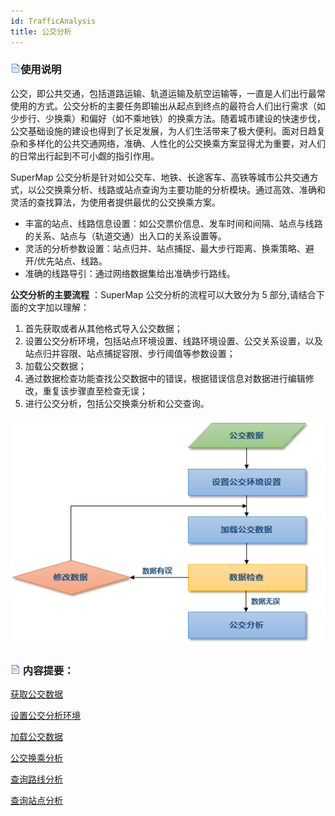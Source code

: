 ```yaml
---
id: TrafficAnalysis
title: 公交分析
---
```

### ![](../../img/read.gif)使用说明

公交，即公共交通，包括道路运输、轨道运输及航空运输等，一直是人们出行最常使用的方式。公交分析的主要任务即输出从起点到终点的最符合人们出行需求（如少步行、少换乘）和偏好（如不乘地铁）的换乘方法。随着城市建设的快速步伐，公交基础设施的建设也得到了长足发展，为人们生活带来了极大便利。面对日趋复杂和多样化的公共交通网络，准确、人性化的公交换乘方案显得尤为重要，对人们的日常出行起到不可小觑的指引作用。

SuperMap 公交分析是针对如公交车、地铁、长途客车、高铁等城市公共交通方式，以公交换乘分析、线路或站点查询为主要功能的分析模块。通过高效、准确和灵活的查找算法，为使用者提供最优的公交换乘方案。

* 丰富的站点、线路信息设置：如公交票价信息、发车时间和间隔、站点与线路的关系、站点与（轨道交通）出入口的关系设置等。
* 灵活的分析参数设置：站点归并、站点捕捉、最大步行距离、换乘策略、避开/优先站点、线路。
* 准确的线路导引：通过网络数据集给出准确步行路线。

**公交分析的主要流程** ：SuperMap 公交分析的流程可以大致分为 5 部分,请结合下面的文字加以理解：

1. 首先获取或者从其他格式导入公交数据；
2. 设置公交分析环境，包括站点环境设置、线路环境设置、公交关系设置，以及站点归并容限、站点捕捉容限、步行阈值等参数设置；
3. 加载公交数据；
4. 通过数据检查功能查找公交数据中的错误，根据错误信息对数据进行编辑修改，重复该步骤直至检查无误；
5. 进行公交分析，包括公交换乘分析和公交查询。

![](img/TrafficAnalysisProcess.png)  
 
### ![](../../img/read.gif) 内容提要：

<!-- ![](../../img/smalltitle.png)  -->
[获取公交数据](TrafficDataPrepare.html)

<!-- ![](../../img/smalltitle.png)  -->
[设置公交分析环境](TrafficEnvirSet.html)

<!-- ![](../../img/smalltitle.png)  -->
[加载公交数据](LoadTranfficData.html)

<!-- ![](../../img/smalltitle.png)  -->
[公交换乘分析](TransferAnalysis.html)

<!-- ![](../../img/smalltitle.png)  -->
[查询路线分析](FindLinesByStop.html)

<!-- ![](../../img/smalltitle.png)  -->
[查询站点分析](FindStopsByLineStop.html)